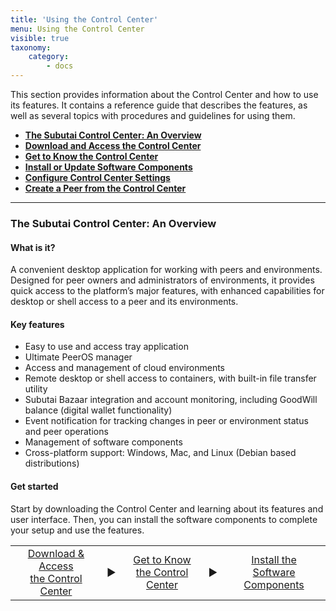 ```yaml
---
title: 'Using the Control Center'
menu: Using the Control Center
visible: true
taxonomy:
    category:
        - docs
---
```


This section provides information about the Control Center and how to use its features. It contains a reference guide that describes the features, as well as several topics with procedures and guidelines for using them.

* **[The Subutai Control Center: An Overview](#overview)**
* **[Download and Access the Control Center](download-install)**
* **[Get to Know the Control Center](get-to-know)**
* **[Install or Update Software Components](install-update-components)**
* **[Configure Control Center Settings](configure-settings)**
* **[Create a Peer from the Control Center](create-peer)**

***

### <a name="overview"> </a> The Subutai Control Center: An Overview

#### What is it?

A convenient desktop application for working with peers and environments. Designed for peer owners and administrators of environments, it provides quick access to the platform’s major features, with enhanced capabilities for desktop or shell access to a peer and its environments.

#### Key features

* Easy to use and access tray application
* Ultimate PeerOS manager 
* Access and management of cloud environments 
* Remote desktop or shell access to containers, with built-in file transfer utility
* Subutai Bazaar integration and account monitoring, including GoodWill balance (digital wallet functionality)
* Event notification for tracking changes in peer or environment status and peer operations
* Management of software components
* Cross-platform support: Windows, Mac, and Linux (Debian based distributions)

#### Get started

Start by downloading the Control Center and learning about its features and user interface. Then, you can install the software components to complete your setup and use the features.

<table>
 <tr rowspan="2" align="center"> 
  <td> 
  <a href="../../software-components/control-center/download-install"> Download & Access <br>
the Control Center </a>
  </td>
  <td>▶️</td>
  <td> 
  <a href="../../software-components/control-center/get-to-know"> Get to Know <br> the
Control Center </a>
  </td>
  <td>▶️</td>
  <td>
  <a href="../../software-components/control-center/install-update-components"> Install the <br> Software Components </a>
  </td>
 </tr>
</table>

